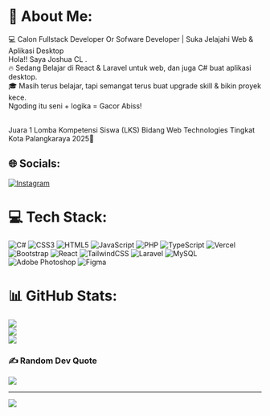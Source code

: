 # 💫 About Me:
💻 Calon Fullstack Developer Or Sofware Developer | Suka Jelajahi Web & Aplikasi Desktop<br>Hola!! Saya Joshua CL .<br>🔥 Sedang Belajar di React & Laravel untuk web, dan juga C# buat aplikasi desktop.<br>🎓 Masih terus belajar, tapi semangat terus buat upgrade skill & bikin proyek kece.<br>Ngoding itu seni + logika = Gacor Abiss!<br><br>

Juara 1 Lomba Kompetensi Siswa (LKS) Bidang Web Technologies Tingkat Kota Palangkaraya 2025🥇


## 🌐 Socials:
[![Instagram](https://img.shields.io/badge/Instagram-%23E4405F.svg?logo=Instagram&logoColor=white)](https://instagram.com/@joshuaffmax) 

# 💻 Tech Stack:
![C#](https://img.shields.io/badge/c%23-%23239120.svg?style=for-the-badge&logo=csharp&logoColor=white) ![CSS3](https://img.shields.io/badge/css3-%231572B6.svg?style=for-the-badge&logo=css3&logoColor=white) ![HTML5](https://img.shields.io/badge/html5-%23E34F26.svg?style=for-the-badge&logo=html5&logoColor=white) ![JavaScript](https://img.shields.io/badge/javascript-%23323330.svg?style=for-the-badge&logo=javascript&logoColor=%23F7DF1E) ![PHP](https://img.shields.io/badge/php-%23777BB4.svg?style=for-the-badge&logo=php&logoColor=white) ![TypeScript](https://img.shields.io/badge/typescript-%23007ACC.svg?style=for-the-badge&logo=typescript&logoColor=white) ![Vercel](https://img.shields.io/badge/vercel-%23000000.svg?style=for-the-badge&logo=vercel&logoColor=white) ![Bootstrap](https://img.shields.io/badge/bootstrap-%238511FA.svg?style=for-the-badge&logo=bootstrap&logoColor=white) ![React](https://img.shields.io/badge/react-%2320232a.svg?style=for-the-badge&logo=react&logoColor=%2361DAFB) ![TailwindCSS](https://img.shields.io/badge/tailwindcss-%2338B2AC.svg?style=for-the-badge&logo=tailwind-css&logoColor=white) ![Laravel](https://img.shields.io/badge/laravel-%23FF2D20.svg?style=for-the-badge&logo=laravel&logoColor=white) ![MySQL](https://img.shields.io/badge/mysql-4479A1.svg?style=for-the-badge&logo=mysql&logoColor=white) ![Adobe Photoshop](https://img.shields.io/badge/adobe%20photoshop-%2331A8FF.svg?style=for-the-badge&logo=adobe%20photoshop&logoColor=white) ![Figma](https://img.shields.io/badge/figma-%23F24E1E.svg?style=for-the-badge&logo=figma&logoColor=white)
# 📊 GitHub Stats:
![](https://github-readme-stats.vercel.app/api?username=joshnells13&theme=blue-green&hide_border=false&include_all_commits=true&count_private=false)<br/>
![](https://nirzak-streak-stats.vercel.app/?user=joshnells13&theme=blue-green&hide_border=false)<br/>
![](https://github-readme-stats.vercel.app/api/top-langs/?username=joshnells13&theme=blue-green&hide_border=false&include_all_commits=true&count_private=false&layout=compact)



### ✍️ Random Dev Quote
![](https://quotes-github-readme.vercel.app/api?type=horizontal&theme=radical)

---
[![](https://visitcount.itsvg.in/api?id=joshnells13&icon=0&color=0)](https://visitcount.itsvg.in)

<!-- Proudly created with GPRM ( https://gprm.itsvg.in ) -->
